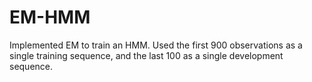 # EM-HMM
Implemented EM to train an HMM. Used the first 900 observations as a single training sequence, and the last 100 as a single development sequence. 
